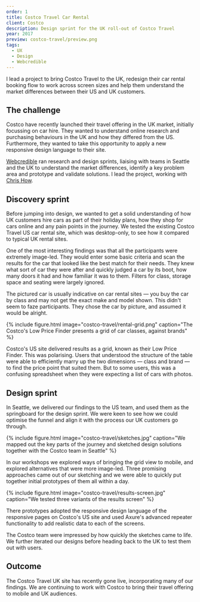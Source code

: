 ```yaml
---
order: 1
title: Costco Travel Car Rental
client: Costco
description: Design sprint for the UK roll-out of Costco Travel
year: 2017
preview: costco-travel/preview.png
tags:
  - UX
  - Design
  - Webcredible
---
```


I lead a project to bring Costco Travel to the UK, redesign their car rental booking flow to work across screen sizes and help them understand the market differences between their US and UK customers.

## The challenge

Costco have recently launched their travel offering in the UK market, initially focussing on car hire. They wanted to understand online research and purchasing behaviours in the UK and how they differed from the US. Furthermore, they wanted to take this opportunity to apply a new responsive design language to their site.

[Webcredible][webc] ran research and design sprints, liaising with teams in Seattle and the UK to understand the market differences, identify a key problem area and prototype and validate solutions. I lead the project, working with [Chris How][chris].

## Discovery sprint

Before jumping into design, we wanted to get a solid understanding of how UK customers hire cars as part of their holiday plans, how they shop for cars online and any pain points in the journey. We tested the existing Costco Travel US car rental site, which was desktop-only, to see how it compared to typical UK rental sites.

One of the most interesting findings was that all the participants were extremely image-led. They would enter some basic criteria and scan the results for the car that looked like the best match for their needs. They knew what sort of car they were after and quickly judged a car by its boot, how many doors it had and how familiar it was to them. Filters for class, storage space and seating were largely ignored.

The pictured car is usually indicative on car rental sites — you buy the car by class and may not get the exact make and model shown. This didn't seem to faze participants. They chose the car by picture, and assumed it would be alright.

{% include figure.html
  image="costco-travel/rental-grid.png"
  caption="The Costco's Low Price Finder presents a grid of car classes, against brands"
%}

Costco's US site delivered results as a grid, known as their Low Price Finder. This was polarising. Users that understood the structure of the table were able to efficiently marry up the two dimensions — class and brand — to find the price point that suited them. But to some users, this was a confusing spreadsheet when they were expecting a list of cars with photos.

## Design sprint

In Seattle, we delivered our findings to the US team, and used them as the springboard for the design sprint. We were keen to see how we could optimise the funnel and align it with the process our UK customers go through.

{% include figure.html
  image="costco-travel/sketches.jpg"
  caption="We mapped out the key parts of the journey and sketched design solutions together with the Costco team in Seattle"
%}

In our workshops we explored ways of bringing the grid view to mobile, and explored alternatives that were more image-led. Three promising approaches came out of our sketching and we were able to quickly put together initial prototypes of them all within a day.

{% include figure.html
  image="costco-travel/results-screen.jpg"
  caption="We tested three variants of the results screen"
%}

There prototypes adopted the responsive design language of the responsive pages on Costco's US site and used Axure's advanced repeater functionality to add realistic data to each of the screens.

The Costco team were impressed by how quickly the sketches came to life. We further iterated our designs before heading back to the UK to test them out with users.

## Outcome

The Costco Travel UK site has recently gone live, incorporating many of our findings. We are continuing to work with Costco to bring their travel offering to mobile and UK audiences.

[webc]: http://www.webcredible.com
[chris]: https://www.linkedin.com/in/chrishow/
